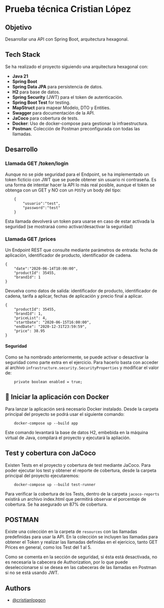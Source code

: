 # Prueba técnica Cristian López

## Objetivo

Desarrollar una API con Spring Boot, arquitectura hexagonal.
## Tech Stack

Se ha realizado el proyecto siguiendo una arquitectura hexagonal con:

- **Java 21**
- **Spring Boot**
- **Spring Data JPA** para persistencia de datos.
- **H2** para base de datos.
- **Spring Security** (JWT) para el token de autenticación.
- **Spring Boot Test** for testing.
- **MapStruct** para mapear Modelo, DTO y Entities.
- **Swagger** para documentación de la API.
- **JaCoco** para cobertura de tests.
- **Docker**: Uso de docker-compose para gestionar la infraestructura.
- **Postman**: Colección de Postman preconfigurada con todas las llamadas.

## Desarrollo


### Llamada GET /token/login

Aunque no se pide seguridad para el Endpoint, se ha implementado un token ficticio con JWT que se puede obtener sin usuario ni contraseña. Es una forma de intentar hacer la API lo más real posible, aunque el token se obtenga con un GET y NO con un `POST`y un body del tipo:

		{
			"usuario":"test", 
			"password":"test"
		}
		
Esta llamada devolverá un token para usarse en caso de estar activada la seguridad (se mostraraá como activar/desactivar la seguridad)

### Llamada GET /prices

Un Endpoint REST que consulte mediante parámetros de entrada: fecha de aplicación, identificador de producto, identificador de cadena.

	{
		"date":"2020-06-14T10:00:00",
		"productId": 35455,
		"brandId": 1
	}

Devuelva como datos de salida: identificador de producto, identificador de cadena, tarifa a aplicar, fechas de aplicación y precio final a aplicar.

	{
	    "productId": 35455,
	    "brandId": 1,
	    "priceList": 4,
	    "startDate": "2020-06-15T16:00:00",
	    "endDate": "2020-12-31T23:59:59",
	    "price": 38.95
	}



#### Seguridad

Como se ha nombrado anteriormente, se puede activar o desactivar la seguridad como parte extra en el ejercicio. Para hacerlo basta con acceder al archivo `infrastructure.security.SecurityProperties` y modificar el valor de:

```
	private boolean enabled = true;
```

## 🚀 Iniciar la aplicación con Docker

Para lanzar la aplicación será necesario Docker instalado. Desde la carpeta principal del proyecto se podrá usar el siguiente comando:

```
	docker-compose up --build app
```

Este comando levantará la base de datos H2, embebida en la máquina virtual de Java, compilará el proyecto y ejecutará la apliación.

## Test y cobertura con JaCoco

Existen Tests en el proyecto y cobertura de test mediante JaCoco. Para poder ejecutar los test y obtener el reporte de cobertura, desde la carpeta principal del proyecto ejecutaremos:

```
	docker-compose up --build test-runner
```

Para verificar la cobertura de los Tests, dentro de la carpeta `jacoco-reports` existirá un archivo index.html que permitirá observar el porcentaje de cobertura. Se ha asegurado un 87% de cobertura.

## POSTMAN

Existe una colección en la carpeta de `resources` con las llamadas predefinidas para usar la API. En la colección se incluyen las llamadas para obtener el Token y realizar las llamadas definidas en el ejericico, tanto GET Prices en general, como los Test del 1 al 5. 

Como se comenta en la sección de seguridad, si ésta está desactivada, no es necesaria la cabecera de Authorization, por lo que puede deseleccionarse si se desea en las cabeceras de las llamadas en Postman si no se está usando JWT.

## Authors

- [@cristianlopgon](https://github.com/CristianLopGon)